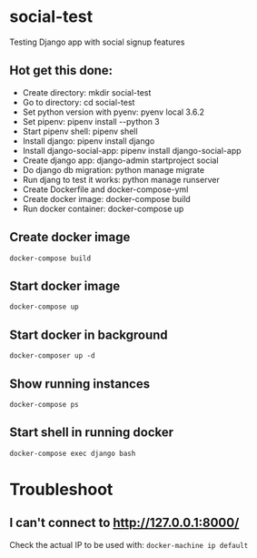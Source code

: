 # social-test
Testing Django app with social signup features

## Hot get this done:
- Create directory: mkdir social-test
- Go to directory: cd social-test
- Set python version with pyenv: pyenv local 3.6.2
- Set pipenv: pipenv install --python 3
- Start pipenv shell: pipenv shell
- Install django: pipenv install django
- Install django-social-app: pipenv install django-social-app
- Create django app: django-admin startproject social
- Do django db migration: python manage migrate
- Run djang to test it works: python manage runserver
- Create Dockerfile and docker-compose-yml
- Create docker image: docker-compose build
- Run docker container: docker-compose up

## Create docker image
``
docker-compose build
``

## Start docker image
``
docker-compose up
``

## Start docker in background
``
docker-composer up -d
``

## Show running instances
``
docker-compose ps
``

## Start shell in running docker
``
docker-compose exec django bash
``

# Troubleshoot
## I can't connect to http://127.0.0.1:8000/
Check the actual IP to be used with:
``
docker-machine ip default
``